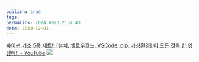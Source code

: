 ```yaml
---
publish: true
tags: 
permalink: 2024.0923.2157.43
date: 2019-12-01
---
```

[파이썬 기초 5종 세트!! [설치, 헬로우월드, VSCode, pip, 가상환경] 이 모든 것을 한 영상에!! - YouTube](https://www.youtube.com/watch?v=7wrNy8fPkj4)
![](https://www.youtube.com/watch?v=7wrNy8fPkj4)

